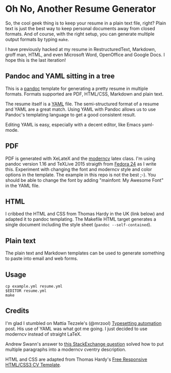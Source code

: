 Oh No, Another Resume Generator
============================

So, the cool geek thing is to keep your resume in a plain text file, right? Plain text is just 
the best way to keep personal documents away from closed formats. And of course, with the
right setup, you can generate multiple output formats by typing `make`.

I have previously hacked at my resume in RestructuredText, Markdown, groff man, HTML, and 
even Microsoft Word, OpenOffice and Google Docs. I hope this is the last iteration!

Pandoc and YAML sitting in a tree
--------------------

This is a [pandoc](http://pandoc.org) template for generating a pretty resume in
multiple formats. Formats supported are PDF, HTML/CSS, Markdown and plain text.

The resume itself is a [YAML](http://www.yaml.org/about.html) file. The
semi-structured format of a resume and YAML are a great match. Using YAML with
Pandoc allows us to use Pandoc's templating language to get a good consistent
result.

Editing YAML is easy, especially with a decent editor, like Emacs yaml-mode.

PDF
---------

PDF is generated with XeLateX and the
[moderncv](https://www.ctan.org/pkg/moderncv?lang=en) latex class. I'm using
pandoc version 1.16 and TeXLive 2015 straigth from
[Fedora 24](http://fedoraproject.org) as I write this. Experiment with changing
the font and moderncv style and color options in the template. The example in
this repo is not the best ;-). You should be able to change the font by adding
"mainfont: My Awesome Font" in the YAML file.

HTML
----------

I cribbed the HTML and CSS from Thomas Hardy in the UK (link below) and adapted
it to pandoc templating. The Makefile HTML target generates a single document
including the style sheet (`pandoc --self-contained`).

Plain text
------------

The plain text and Markdown templates can be used to generate something to paste into
email and web forms.

Usage
-----
    cp example.yml resume.yml
    $EDITOR resume.yml
    make



Credits
-------

I'm glad I stumbled on Mattia Tezzele's (@mrzool) [Typesetting automation](http://mrzool.cc/writing/typesetting-automation/) post. His use of YAML was what got me going. I just decided to
use moderncv instead of straight LaTeX.

Andrew Swann's answer to [this StackExchange question](http://tex.stackexchange.com/questions/168537/how-to-insert-multiple-paragraphs-in-a-cventry) solved how to put multiple paragraphs into a moderncv cventry description.

HTML and CSS are adapted from Thomas Hardy's [Free Responsive HTML/CSS3 CV Template](http://www.thomashardy.me.uk/free-responsive-html-css3-cv-template).









